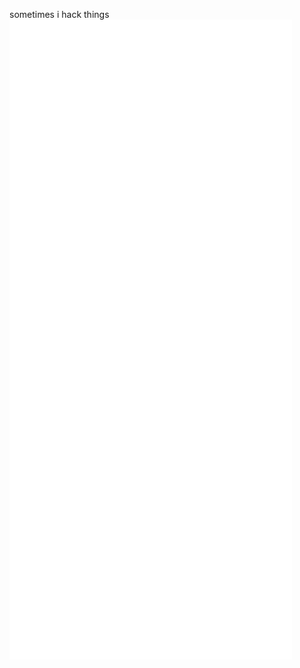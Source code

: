 sometimes i hack things
![Generated Metrics](https://raw.githubusercontent.com/HexF/HexF/main/github-metrics.svg)
